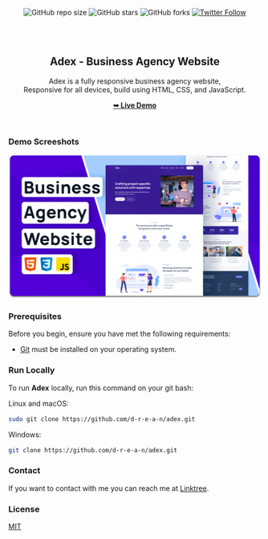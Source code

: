 <div align="center">
  
  ![GitHub repo size](https://img.shields.io/github/repo-size/d-r-e-a-n/adex)
  ![GitHub stars](https://img.shields.io/github/stars/d-r-e-a-n/adex?style=social)
  ![GitHub forks](https://img.shields.io/github/forks/d-r-e-a-n/adex?style=social)
  [![Twitter Follow](https://img.shields.io/twitter/follow/___drean?style=social)](https://twitter.com/intent/follow?screen_name=___drean)

  <br />
  <br />

  <h2 align="center">Adex - Business Agency Website</h2>

  Adex is a fully responsive business agency website, <br />Responsive for all devices, build using HTML, CSS, and JavaScript.

  <a href="https://d-r-e-a-n.github.io/adex/"><strong>➥ Live Demo</strong></a>

</div>

<br />

### Demo Screeshots

![Adex Desktop Demo](./readme-images/desktop.png "Desktop Demo")

### Prerequisites

Before you begin, ensure you have met the following requirements:

* [Git](https://git-scm.com/downloads "Download Git") must be installed on your operating system.

### Run Locally

To run **Adex** locally, run this command on your git bash:

Linux and macOS:

```bash
sudo git clone https://github.com/d-r-e-a-n/adex.git
```

Windows:

```bash
git clone https://github.com/d-r-e-a-n/adex.git
```

### Contact

If you want to contact with me you can reach me at [Linktree](https://linktr.ee/_drean).

### License

[MIT](https://choosealicense.com/licenses/mit/)
